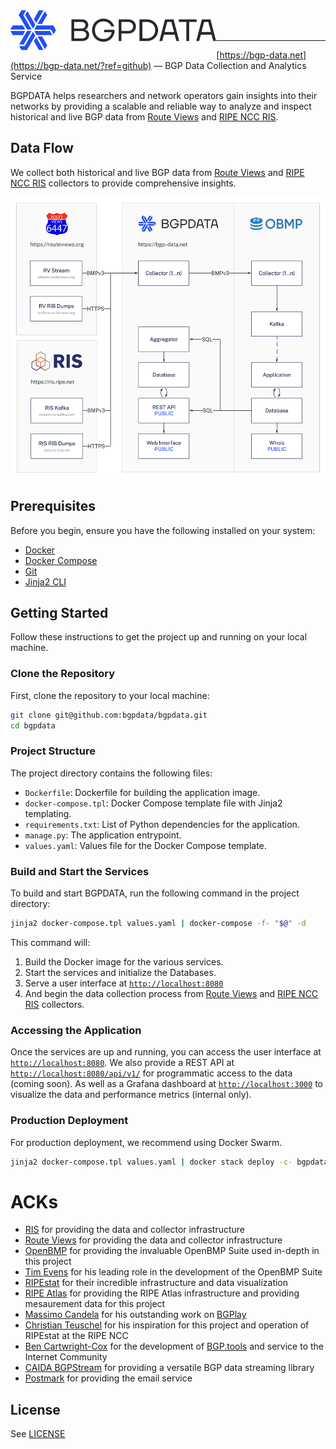 <img title="BGPDATA" src="static/images/logo.svg" height="64" align="left" />

<br />
<br />

---

[https://bgp-data.net](https://bgp-data.net/?ref=github) — BGP Data Collection and Analytics Service

BGPDATA helps researchers and network operators gain insights into their networks by providing a scalable and reliable way to analyze and inspect historical and live BGP data from [Route Views](https://www.routeviews.org/) and [RIPE NCC RIS](https://ris.ripe.net/).

## Data Flow
We collect both historical and live BGP data from [Route Views](https://www.routeviews.org/) and [RIPE NCC RIS](https://ris.ripe.net/) collectors to provide comprehensive insights. 

<img title="Questions? Contact us." src="static/images/dataflow.png" height="450" />

## Prerequisites

Before you begin, ensure you have the following installed on your system:

-   [Docker](https://docs.docker.com/get-docker/)
-   [Docker Compose](https://docs.docker.com/compose/install/)
-   [Git](https://git-scm.com/book/en/v2/Getting-Started-Installing-Git)
-   [Jinja2 CLI](https://github.com/mattrobenolt/jinja2-cli)

## Getting Started

Follow these instructions to get the project up and running on your local machine.

### Clone the Repository

First, clone the repository to your local machine:

```sh
git clone git@github.com:bgpdata/bgpdata.git
cd bgpdata
```

### Project Structure

The project directory contains the following files:

-   `Dockerfile`: Dockerfile for building the application image.
-   `docker-compose.tpl`: Docker Compose template file with Jinja2 templating.
-   `requirements.txt`: List of Python dependencies for the application.
-   `manage.py`: The application entrypoint.
-   `values.yaml`: Values file for the Docker Compose template.

### Build and Start the Services

To build and start BGPDATA, run the following command in the project directory:

```sh
jinja2 docker-compose.tpl values.yaml | docker-compose -f- "$@" -d
```

This command will:

1. Build the Docker image for the various services.
2. Start the services and initialize the Databases.
3. Serve a user interface at [`http://localhost:8080`](http://localhost:8080)
4. And begin the data collection process from [Route Views](https://www.routeviews.org/) and [RIPE NCC RIS](https://ris.ripe.net/) collectors.

### Accessing the Application

Once the services are up and running, you can access the user interface at [`http://localhost:8080`](http://localhost:8080).
We also provide a REST API at [`http://localhost:8080/api/v1/`](http://localhost:8080/api/v1/) for programmatic access to the data (coming soon).
As well as a Grafana dashboard at [`http://localhost:3000`](http://localhost:3000) to visualize the data and performance metrics (internal only).

### Production Deployment

For production deployment, we recommend using Docker Swarm.

```sh
jinja2 docker-compose.tpl values.yaml | docker stack deploy -c- bgpdata
```

# ACKs

-   [RIS](https://ris.ripe.net/) for providing the data and collector infrastructure
-   [Route Views](https://www.routeviews.org/) for providing the data and collector infrastructure
-   [OpenBMP](https://www.openbmp.org/) for providing the invaluable OpenBMP Suite used in-depth in this project
-   [Tim Evens](https://github.com/TimEvens) for his leading role in the development of the OpenBMP Suite
-   [RIPEstat](https://stat.ripe.net/) for their incredible infrastructure and data visualization
-   [RIPE Atlas](https://atlas.ripe.net/) for providing the RIPE Atlas infrastructure and providing mesaurement data for this project
-   [Massimo Candela](https://www.linkedin.com/in/massimocandela) for his outstanding work on [BGPlay](https://bgplayjs.com/)
-   [Christian Teuschel](https://www.linkedin.com/in/cteuschel/) for his inspiration for this project and operation of RIPEstat at the RIPE NCC
-   [Ben Cartwright-Cox](https://benjojo.co.uk/) for the development of [BGP.tools](https://bgp.tools/) and service to the Internet Community
-   [CAIDA BGPStream](https://bgpstream.caida.org/) for providing a versatile BGP data streaming library
-   [Postmark](https://postmarkapp.com/) for providing the email service

## License

See [LICENSE](LICENSE)
